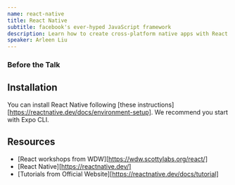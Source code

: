 ```yaml
---
name: react-native
title: React Native
subtitle: facebook's ever-hyped JavaScript framework
description: Learn how to create cross-platform native apps with React
speaker: Arleen Liu
---
```


### Before the Talk

## Installation

You can install React Native following [these instructions][https://reactnative.dev/docs/environment-setup]. We recommend you start with Expo CLI.

## Resources
- [React workshops from WDW][https://wdw.scottylabs.org/react/]
- [React Native][https://reactnative.dev/]
- [Tutorials from Official Website][https://reactnative.dev/docs/tutorial]